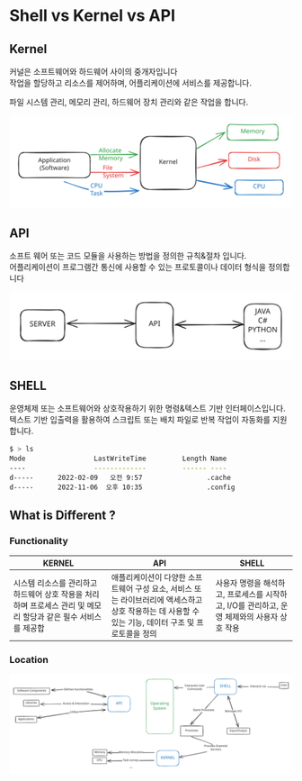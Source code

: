 # Shell vs Kernel vs API

## Kernel

커널은 소프트웨어와 하드웨어 사이의 중개자입니다\
작업을 할당하고 리소스를 제어하며, 어플리케이션에 서비스를 제공합니다.

파일 시스템 관리, 메모리 관리, 하드웨어 장치 관리와 같은 작업을 합니다.

<img src="../../.gitbook/assets/file.excalidraw (1) (1) (1) (1) (1) (1) (1) (1) (1) (1) (1) (1) (1) (1).svg" alt="" class="gitbook-drawing">

## API

소프트 웨어 또는 코드 모듈을 사용하는 방법을 정의한 규칙&절차 입니다.\
어플리케이션이 프로그램간 통신에 사용할 수 있는 프로토콜이나 데이터 형식을 정의합니다

<img src="../../.gitbook/assets/file.excalidraw (1) (1) (1) (1) (1) (1) (1) (1) (1) (1) (1) (1) (1) (1) (1).svg" alt="" class="gitbook-drawing">

## SHELL

운영체제 또는 소프트웨어와 상호작용하기 위한 명령&텍스트 기반 인터페이스입니다.\
텍스트 기반 입출력을 활용하여 스크립트 또는 배치 파일로 반복 작업이 자동화를 지원합니다.

```bash
$ > ls
Mode                 LastWriteTime         Length Name
----                 -------------         ------ ----
d-----      2022-02-09   오전 9:57                .cache
d-----      2022-11-06  오후 10:35                .config
```

## What is Different ?

### Functionality <a href="#bd-1-functionality" id="bd-1-functionality"></a>

| KERNEL                                                          | API                                                                                   | SHELL                                                  |
| --------------------------------------------------------------- | ------------------------------------------------------------------------------------- | ------------------------------------------------------ |
| 시스템 리소스를 관리하고 하드웨어 상호 작용을 처리하며 프로세스 관리 및 메모리 할당과 같은 필수 서비스를 제공합 | 애플리케이션이 다양한 소프트웨어 구성 요소, 서비스 또는 라이브러리에 액세스하고 상호 작용하는 데 사용할 수 있는 기능, 데이터 구조 및 프로토콜을 정의 | 사용자 명령을 해석하고, 프로세스를 시작하고, I/O를 관리하고, 운영 체제와의 사용자 상호 작용 |

### Location <a href="#bd-2-location" id="bd-2-location"></a>

<img src="../../.gitbook/assets/file.excalidraw (34).svg" alt="" class="gitbook-drawing">

